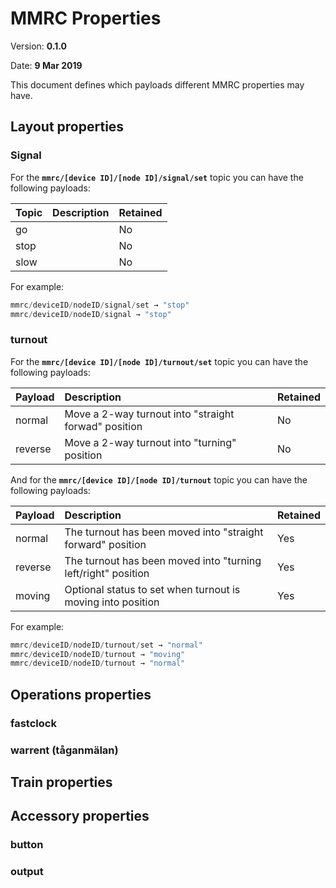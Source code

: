 # MMRC Properties

Version: **0.1.0**

Date: **9 Mar 2019**

This document defines which payloads different MMRC properties may have.

## Layout properties


### Signal
For the **`mmrc/[device ID]/[node ID]/signal/set`** topic you can have the following payloads:

| Topic       | Description                                                   | Retained  |
|:------------|:--------------------------------------------------------------|-----------|
| go          |                                                               | No        |
| stop        |                                                               | No        |
| slow        |                                                               | No        |

For example:

```java
mmrc/deviceID/nodeID/signal/set → "stop"
mmrc/deviceID/nodeID/signal → "stop"
```


### turnout
For the **`mmrc/[device ID]/[node ID]/turnout/set`** topic you can have the following payloads:

| Payload     | Description                                                   | Retained  |
|:------------|:--------------------------------------------------------------|-----------|
| normal      | Move a 2-way turnout into "straight forwad" position          | No        |
| reverse     | Move a 2-way turnout into "turning" position                  | No        |


And for the **`mmrc/[device ID]/[node ID]/turnout`** topic you can have the following payloads:

| Payload     | Description                                                   | Retained  |
|:------------|:--------------------------------------------------------------|-----------|
| normal      | The turnout has been moved into "straight forward" position   | Yes       |
| reverse     | The turnout has been moved into "turning left/right" position | Yes       |
| moving      | Optional status to set when turnout is moving into position   | Yes       |


For example:

```java
mmrc/deviceID/nodeID/turnout/set → "normal"
mmrc/deviceID/nodeID/turnout → "moving"
mmrc/deviceID/nodeID/turnout → "normal"

```

## Operations properties

### fastclock

### warrent (tåganmälan)

## Train properties


## Accessory properties

### button

### output


